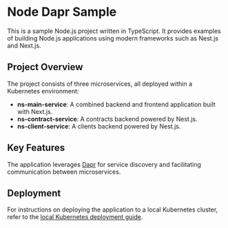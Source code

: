 # Node Dapr Sample

This is a sample Node.js project written in TypeScript. It provides examples of building Node.js applications using modern frameworks such as Nest.js and Next.js.

## Project Overview

The project consists of three microservices, all deployed within a Kubernetes environment:

- **ns-main-service**: A combined backend and frontend application built with Next.js.
- **ns-contract-service**: A contracts backend powered by Nest.js.
- **ns-client-service**: A clients backend powered by Nest.js.

## Key Features

The application leverages [Dapr](https://dapr.io) for service discovery and facilitating communication between microservices.

## Deployment

For instructions on deploying the application to a local Kubernetes cluster, refer to the [local Kubernetes deployment guide](k8s/local/README.md).